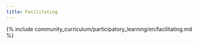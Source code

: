 ```yaml
---
title: Facilitating
---
```


{% include community_curriculum/participatory_learning/en/facilitating.md %}
